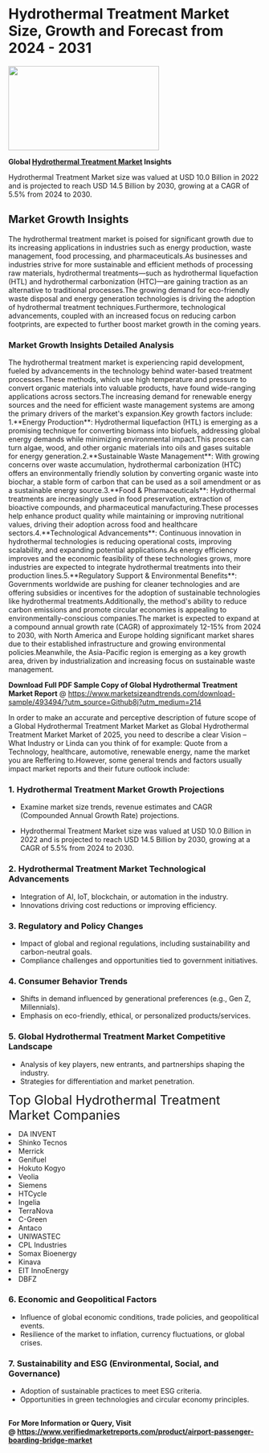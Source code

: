 <H1>Hydrothermal Treatment Market Size, Growth and Forecast from 2024 - 2031</H1><img class="aligncenter size-medium wp-image-584254" src="https://thirdeyenews.in/wp-content/uploads/2024/09/Global-Market-Research-300x168.jpeg" alt="" width="300" height="168" /><p><strong>Global&nbsp;<a href="https://www.marketsizeandtrends.com/download-sample/493494/?utm_source=Github8j?utm_medium=214">Hydrothermal Treatment Market</a> Insights</strong></p><p>Hydrothermal Treatment Market size was valued at USD 10.0 Billion in 2022 and is projected to reach USD 14.5 Billion by 2030, growing at a CAGR of 5.5% from 2024 to 2030.</p><p><h2>Market Growth Insights</h2> The hydrothermal treatment market is poised for significant growth due to its increasing applications in industries such as energy production, waste management, food processing, and pharmaceuticals.As businesses and industries strive for more sustainable and efficient methods of processing raw materials, hydrothermal treatments—such as hydrothermal liquefaction (HTL) and hydrothermal carbonization (HTC)—are gaining traction as an alternative to traditional processes.The growing demand for eco-friendly waste disposal and energy generation technologies is driving the adoption of hydrothermal treatment techniques.Furthermore, technological advancements, coupled with an increased focus on reducing carbon footprints, are expected to further boost market growth in the coming years. <h3>Market Growth Insights Detailed Analysis</h3> The hydrothermal treatment market is experiencing rapid development, fueled by advancements in the technology behind water-based treatment processes.These methods, which use high temperature and pressure to convert organic materials into valuable products, have found wide-ranging applications across sectors.The increasing demand for renewable energy sources and the need for efficient waste management systems are among the primary drivers of the market's expansion.Key growth factors include: 1.**Energy Production**: Hydrothermal liquefaction (HTL) is emerging as a promising technique for converting biomass into biofuels, addressing global energy demands while minimizing environmental impact.This process can turn algae, wood, and other organic materials into oils and gases suitable for energy generation.2.**Sustainable Waste Management**: With growing concerns over waste accumulation, hydrothermal carbonization (HTC) offers an environmentally friendly solution by converting organic waste into biochar, a stable form of carbon that can be used as a soil amendment or as a sustainable energy source.3.**Food & Pharmaceuticals**: Hydrothermal treatments are increasingly used in food preservation, extraction of bioactive compounds, and pharmaceutical manufacturing.These processes help enhance product quality while maintaining or improving nutritional values, driving their adoption across food and healthcare sectors.4.**Technological Advancements**: Continuous innovation in hydrothermal technologies is reducing operational costs, improving scalability, and expanding potential applications.As energy efficiency improves and the economic feasibility of these technologies grows, more industries are expected to integrate hydrothermal treatments into their production lines.5.**Regulatory Support & Environmental Benefits**: Governments worldwide are pushing for cleaner technologies and are offering subsidies or incentives for the adoption of sustainable technologies like hydrothermal treatments.Additionally, the method's ability to reduce carbon emissions and promote circular economies is appealing to environmentally-conscious companies.The market is expected to expand at a compound annual growth rate (CAGR) of approximately 12-15% from 2024 to 2030, with North America and Europe holding significant market shares due to their established infrastructure and growing environmental policies.Meanwhile, the Asia-Pacific region is emerging as a key growth area, driven by industrialization and increasing focus on sustainable waste management.</p><p><span class=""><strong>Download Full PDF Sample Copy of Global Hydrothermal Treatment Market Report</strong> @ <a href="https://www.marketsizeandtrends.com/download-sample/493494/?utm_source=Github8j?utm_medium=214" target="_blank">https://www.marketsizeandtrends.com/download-sample/493494/?utm_source=Github8j?utm_medium=214</a></span></p><p>In order to make an accurate and perceptive description of future scope of a Global&nbsp;Hydrothermal Treatment Market Market as Global&nbsp;Hydrothermal Treatment Market Market of 2025, you need to describe a clear Vision &ndash; What Industry or Linda can you think of for example: Quote from a Technology, healthcare, automotive, renewable energy, name the market you are Reffering to.However, some general trends and factors usually impact market reports and their future outlook include:</p><h3>1.&nbsp;<strong>Hydrothermal Treatment Market Growth Projections</strong></h3><ul><li>Examine market size trends, revenue estimates and CAGR (Compounded Annual Growth Rate) projections.</li><li><p>Hydrothermal Treatment Market size was valued at USD 10.0 Billion in 2022 and is projected to reach USD 14.5 Billion by 2030, growing at a CAGR of 5.5% from 2024 to 2030.</p></li></ul><h3>2.&nbsp;<strong>Hydrothermal Treatment Market Technological Advancements</strong></h3><ul><li>Integration of AI, IoT, blockchain, or automation in the industry.</li><li>Innovations driving cost reductions or improving efficiency.</li></ul><h3>3.&nbsp;<strong>Regulatory and Policy Changes</strong></h3><ul><li>Impact of global and regional regulations, including sustainability and carbon-neutral goals.</li><li>Compliance challenges and opportunities tied to government initiatives.</li></ul><h3>4.&nbsp;<strong>Consumer Behavior Trends</strong></h3><ul><li>Shifts in demand influenced by generational preferences (e.g., Gen Z, Millennials).</li><li>Emphasis on eco-friendly, ethical, or personalized products/services.</li></ul><h3>5.&nbsp;<strong>Global Hydrothermal Treatment Market Competitive Landscape</strong></h3><ul><li>Analysis of key players, new entrants, and partnerships shaping the industry.</li><li>Strategies for differentiation and market penetration.</li></ul><p data-pm-slice="1 1 []"><span style="color: inherit; font-family: inherit; font-size: 25px;">Top Global Hydrothermal Treatment Market Companies</span></p><div class="" data-test-id=""><p><li>DA INVENT</li><li> Shinko Tecnos</li><li> Merrick</li><li> Genifuel</li><li> Hokuto Kogyo</li><li> Veolia</li><li> Siemens</li><li> HTCycle</li><li> Ingelia</li><li> TerraNova</li><li> C-Green</li><li> Antaco</li><li> UNIWASTEC</li><li> CPL Industries</li><li> Somax Bioenergy</li><li> Kinava</li><li> EIT InnoEnergy</li><li> DBFZ</li></p></div><h3>6.&nbsp;<strong>Economic and Geopolitical Factors</strong></h3><ul><li>Influence of global economic conditions, trade policies, and geopolitical events.</li><li>Resilience of the market to inflation, currency fluctuations, or global crises.</li></ul><h3>7.&nbsp;<strong>Sustainability and ESG (Environmental, Social, and Governance)</strong></h3><ul><li>Adoption of sustainable practices to meet ESG criteria.</li><li>Opportunities in green technologies and circular economy principles.</li></ul><h2><strong style="font-size: 14px;">For More Information or Query, Visit @&nbsp;</strong><a style="background-color: #ffffff; font-size: 14px;" href="https://www.marketsizeandtrends.com/report/hydrothermal-treatment-market/" target="_blank">https://www.verifiedmarketreports.com/product/airport-passenger-boarding-bridge-market</a></h2>